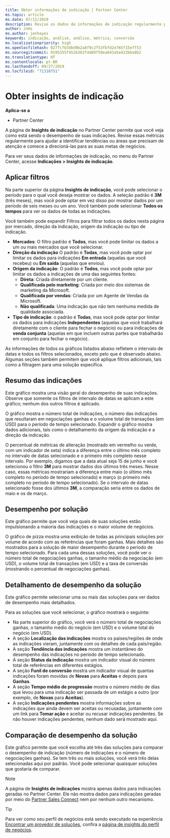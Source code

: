 ```yaml
---
title: Obter informações de indicação | Partner Center
ms.topic: article
ms.date: 07/12/2019
description: Revise os dados de informações de indicação regularmente para ajudar a identificar tendências ou áreas que precisam de atenção e comece a conduzir rumo às suas metas de negócios.
author: JnHs
ms.author: jenhayes
keywords: indicação, análise, análise, métrica, conversão
ms.localizationpriority: high
ms.openlocfilehash: 027fcfb3dbd9b2a8f9c2f53fbfd2e765f15eff53
ms.sourcegitcommit: 0195355f4526362f4d89f59ea643a5e422b6a9b2
ms.translationtype: HT
ms.contentlocale: pt-BR
ms.lasthandoff: 09/27/2019
ms.locfileid: "71318751"
---
```

# <a name="get-referral-insights"></a>Obter insights de indicação

**Aplica-se a**

- Partner Center

A página de **Insights de indicação** no Partner Center permite que você veja como está sendo o desempenho de suas indicações. Revise essas métricas regularmente para ajudar a identificar tendências ou áreas que precisam de atenção e comece a direcioná-las para as suas metas de negócios.

Para ver seus dados de informações de indicação, no menu do Partner Center, acesse **Indicações > Insights de indicação**.

## <a name="apply-filters"></a>Aplicar filtros

Na parte superior da página **Insights de indicação**, você pode selecionar o período para o qual você deseja mostrar os dados. A seleção padrão é **3M** (três meses), mas você pode optar em vez disso por mostrar dados por um período de seis meses ou um ano. Você também pode selecionar **Todos os tempos** para ver os dados de todas as indicações.

Você também pode expandir Filtros para filtrar todos os dados nesta página por mercado, direção da indicação, origem da indicação ou tipo de indicação.
- **Mercados**: O filtro padrão é **Todos**, mas você pode limitar os dados a um ou mais mercados que você selecionar.
- **Direção da indicação** O padrão é **Todas**, mas você pode optar por limitar os dados para indicações **Em entrada** (aquelas que você recebeu) ou **Em saída** (aquelas que enviou).
- **Origem da indicação**: O padrão é **Todos**, mas você pode optar por limitar os dados a indicações de uma das seguintes fontes:
  - **Direta**: Criada diretamente por um cliente.
  - **Qualificada pelo marketing**: Criada por meio dos sistemas de marketing da Microsoft.
  - **Qualificada por vendas**: Criada por um Agente de Vendas da Microsoft.
  - **Não qualificada**: Uma indicação que não tem nenhuma medida de qualidade associada.
- **Tipo de indicação**: o padrão é **Todas**, mas você pode optar por limitar os dados para indicações **Independentes** (aquelas que você trabalhará diretamente com o cliente para fechar o negócio) ou para indicações de **venda conjunta** (aquelas em que incluem outras partes que trabalharão em conjunto para fechar o negócio).

As informações de todos os gráficos listados abaixo refletem o intervalo de datas e todos os filtros selecionados, exceto pelo que é observado abaixo. Algumas seções também permitem que você aplique filtros adicionais, tais como a filtragem para uma solução específica.

## <a name="referrals-summary"></a>Resumo das indicações

Este gráfico mostra uma visão geral do desempenho de suas indicações. Observe que somente os filtros de intervalo de datas se aplicam a este gráfico; nenhum dos outros filtros é aplicado. 

O gráfico mostra o número total de indicações, o número das indicações que resultaram em negociações ganhas e o volume total de transações (em USD) para o período de tempo selecionado. Expandir o gráfico mostra dados adicionais, tais como o detalhamento da origem da indicação e a direção da indicação. 

O percentual de métricas de alteração (mostrado em vermelho ou verde, com um indicador de seta) indica a diferença entre o último mês completo no intervalo de datas selecionado e o primeiro mês completo nesse intervalo. Por exemplo, digamos que a data atual seja 15 de junho e você selecionou o filtro **3M** para mostrar dados dos últimos três meses. Nesse caso, essas métricas mostrariam a diferença entre maio (o último mês completo no período de tempo selecionado) e março (o primeiro mês completo no período de tempo selecionado). Se o intervalo de datas selecionado fosse dos últimos **3M**, a comparação seria entre os dados de maio e os de março.

## <a name="performance-by-solution"></a>Desempenho por solução

Este gráfico permite que você veja quais de suas soluções estão impulsionando a maioria das indicações e o maior volume de negócios.

O gráfico de pizza mostra uma exibição de todas as principais soluções por volume de acordo com as referências que foram ganhas. Mais detalhes são mostrados para a solução de maior desempenho durante o período de tempo selecionado. Para cada uma dessas soluções, você pode ver o número total de negociações ganhas, o tamanho médio da negociação (em USD), o volume total de transações (em USD) e a taxa de conversão (mostrando o percentual de negociações ganhas).

## <a name="solution-performance-breakdown"></a>Detalhamento de desempenho da solução

Este gráfico permite selecionar uma ou mais das soluções para ver dados de desempenho mais detalhados.

Para as soluções que você selecionar, o gráfico mostrará o seguinte:
- Na parte superior do gráfico, você verá o número total de negociações ganhas, o tamanho médio do negócio (em USD) e o volume total do negócio (em USD).
- A seção **Localização das indicações** mostra os países/regiões de onde as indicações vieram, juntamente com os detalhes de cada país/região.
- A seção **Tendência das indicações** mostra um instantâneo do desempenho das indicações no período de tempo selecionado.
- A seção **Status da indicação** mostra um indicador visual do número total de referências em diferentes estágios.
- A seção **Funil de conversão** mostra um indicador visual de quantas indicações foram movidas de **Novas** para **Aceitas** e depois para **Ganhas**.
- A seção **Tempo médio de progressão** mostra o número médio de dias que levou para uma indicação ser passada de um estágio a outro (por exemplo, de **Novas** para **Aceitas**).
- A seção **Indicações pendentes** mostra informações sobre as indicações que ainda devem ser aceitas ou recusadas, juntamente com um link para **Tomar ação** e aceitar ou recusar indicações pendentes. Se não houver indicações pendentes, nenhum dado será mostrado aqui.

## <a name="solution-performance-comparison"></a>Comparação de desempenho da solução

Este gráfico permite que você escolha até três das soluções para comparar o desempenho de indicação (número de indicações e o número de negociações ganhas). Se tem três ou mais soluções, você verá três delas selecionadas aqui por padrão. Você pode selecionar quaisquer soluções que gostaria de comparar.

> [!NOTE]
> A página de **Insights de indicações** mostra apenas dados para indicações geradas no Partner Center. Ele não mostra dados para indicações geradas por meio do [Partner Sales Connect](https://support.microsoft.com/help/3170447/learn-to-use-partner-center-sales-connect) nem por nenhum outro mecanismo.

> [!TIP]
> Para ver como seu perfil de negócios está sendo executado na experiência [Encontrar um provedor de soluções](https://www.microsoft.com/solution-providers/home), confira a [página de insights do perfil de negócios](analyze-your-marketing-profile.md).
